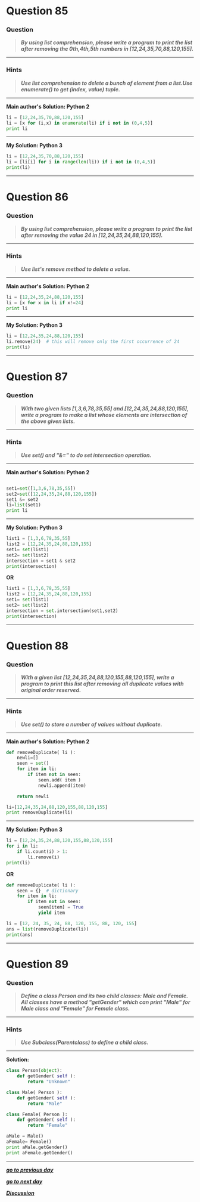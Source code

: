 
# Question 85

### **Question**

>***By using list comprehension, please write a program to print the list after removing the 0th,4th,5th numbers in [12,24,35,70,88,120,155].***


----------------------
### Hints 
> ***Use list comprehension to delete a bunch of element from a list.Use enumerate() to get (index, value) tuple.***

----------------------

**Main author's Solution: Python 2**
```python
li = [12,24,35,70,88,120,155]
li = [x for (i,x) in enumerate(li) if i not in (0,4,5)]
print li
```
----------------
**My Solution: Python 3**
```python
li = [12,24,35,70,88,120,155]
li = [li[i] for i in range(len(li)) if i not in (0,4,5)]
print(li)
```
---------------------


# Question 86

### **Question**

>***By using list comprehension, please write a program to print the list after removing the value 24 in [12,24,35,24,88,120,155].***

----------------------
### Hints 
> ***Use list's remove method to delete a value.***

----------------------

**Main author's Solution: Python 2**
```python
li = [12,24,35,24,88,120,155]
li = [x for x in li if x!=24]
print li
```
----------------
**My Solution: Python 3**
```python
li = [12,24,35,24,88,120,155]
li.remove(24)  # this will remove only the first occurrence of 24
print(li)
```
---------------------

# Question 87

### **Question**

>***With two given lists [1,3,6,78,35,55] and [12,24,35,24,88,120,155], write a program to make a list whose elements are intersection of the above given lists.***

----------------------
### Hints 
>***Use set() and "&=" to do set intersection operation.***

----------------------

**Main author's Solution: Python 2**
```python

set1=set([1,3,6,78,35,55])
set2=set([12,24,35,24,88,120,155])
set1 &= set2
li=list(set1)
print li
```
----------------
**My Solution: Python 3**
```python
list1 = [1,3,6,78,35,55]
list2 = [12,24,35,24,88,120,155]
set1= set(list1)
set2= set(list2)
intersection = set1 & set2
print(intersection)
```
**OR**
```python
list1 = [1,3,6,78,35,55]
list2 = [12,24,35,24,88,120,155]
set1= set(list1)
set2= set(list2)
intersection = set.intersection(set1,set2)
print(intersection)
```
---------------------


# Question 88

### **Question**

>***With a given list [12,24,35,24,88,120,155,88,120,155], write a program to print this list after removing all duplicate values with original order reserved.***

----------------------
### Hints 
> ***Use set() to store a number of values without duplicate.***

----------------------

**Main author's Solution: Python 2**
```python
def removeDuplicate( li ):
    newli=[]
    seen = set()
    for item in li:
        if item not in seen:
            seen.add( item )
            newli.append(item)

    return newli

li=[12,24,35,24,88,120,155,88,120,155]
print removeDuplicate(li)

```
----------------
**My Solution: Python 3**
```python
li = [12,24,35,24,88,120,155,88,120,155]
for i in li:
    if li.count(i) > 1:
        li.remove(i)
print(li)
```
**OR**
```python
def removeDuplicate( li ):
    seen = {}  # dictionary
    for item in li:
        if item not in seen:
            seen[item] = True
            yield item

li = [12, 24, 35, 24, 88, 120, 155, 88, 120, 155]
ans = list(removeDuplicate(li))
print(ans)
```
---------------------


# Question 89

### **Question**

>***Define a class Person and its two child classes: Male and Female. All classes have a method "getGender" which can print "Male" for Male class and "Female" for Female class.***


----------------------
### Hints 
> ***Use Subclass(Parentclass) to define a child class.***

----------------------

**Solution:**
```python
class Person(object):
    def getGender( self ):
        return "Unknown"

class Male( Person ):
    def getGender( self ):
        return "Male"

class Female( Person ):
    def getGender( self ):
        return "Female"

aMale = Male()
aFemale= Female()
print aMale.getGender()
print aFemale.getGender()
```
----------------

[***go to previous day***](https://github.com/darkprinx/100-plus-Python-programming-exercises-extended/blob/master/Status/Day_20.md "Day 20")

[***go to next day***](https://github.com/darkprinx/100-plus-Python-programming-exercises-extended/blob/master/Status/Day_22.md "Day 22")

[***Discussion***](https://github.com/darkprinx/100-plus-Python-programming-exercises-extended/issues/3)